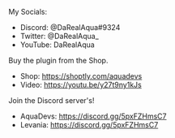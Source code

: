 My Socials:
- Discord: @DaRealAqua#9324
- Twitter: @DaRealAqua_
- YouTube: DaRealAqua

Buy the plugin from the Shop.
- Shop: https://shoptly.com/aquadevs
- Video: https://youtu.be/y27t9ny1kJs

Join the Discord server's!
- AquaDevs: https://discord.gg/5pxFZHmsC7
- Levania: https://discord.gg/5pxFZHmsC7
